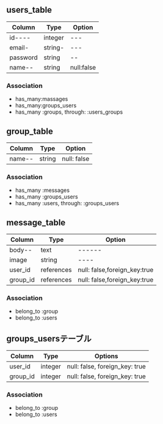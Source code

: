 ## users_table

|Column|Type|Option|
|------|----|------|
|id----|integer|---|
|email-|string-|---|
|password|string|--|
|name--|string|null:false|

### Association
- has_many:massages
- has_many:groups_users
- has_many :groups, through: :users_groups

## group_table
|Column|Type|Option|
|------|----|------|
|name--|string|null: false|

### Association
- has_many :messages
- has_many :groups_users
- has_many :users, through: :groups_users

## message_table
|Column|Type|Option|
|------|----|------|
|body--|text|------|
|image|string|----|
|user_id|references|null: false,foreign_key:true|
|group_id|references|null: false,foreign_key:true|

### Association
- belong_to :group
- belong_to :users

## groups_usersテーブル

|Column|Type|Options|
|------|----|-------|
|user_id|integer|null: false, foreign_key: true|
|group_id|integer|null: false, foreign_key: true|

### Association
- belong_to :group
- belong_to :users